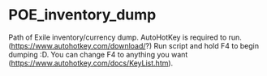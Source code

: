 # POE_inventory_dump
Path of Exile inventory/currency dump.
AutoHotKey is required to run. (https://www.autohotkey.com/download/?)
Run script and hold F4 to begin dumping :D. You can change F4 to anything you want (https://www.autohotkey.com/docs/KeyList.htm).

